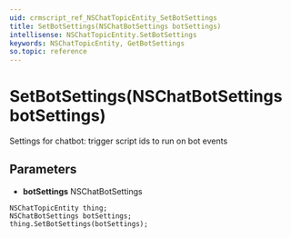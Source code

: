 ```yaml
---
uid: crmscript_ref_NSChatTopicEntity_SetBotSettings
title: SetBotSettings(NSChatBotSettings botSettings)
intellisense: NSChatTopicEntity.SetBotSettings
keywords: NSChatTopicEntity, GetBotSettings
so.topic: reference
---
```


# SetBotSettings(NSChatBotSettings botSettings)

Settings for chatbot: trigger script ids to run on bot events

## Parameters

* **botSettings** NSChatBotSettings

```crmscript
NSChatTopicEntity thing;
NSChatBotSettings botSettings;
thing.SetBotSettings(botSettings);
```

